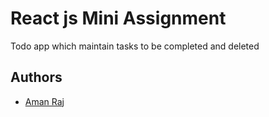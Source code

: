 
# React js Mini Assignment

Todo app which maintain tasks to be completed and deleted
 


## Authors

- [Aman Raj](https://www.github.com/aman0496)

